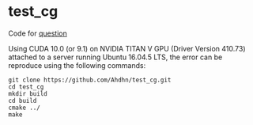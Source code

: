 # test_cg

Code for [question](https://stackoverflow.com/questions/53492528/cooperative-groupsthis-grid-causes-any-cuda-api-call-to-return-unknown-erro)

Using CUDA 10.0 (or 9.1) on NVIDIA TITAN V GPU (Driver Version 410.73) attached to a server running Ubuntu 16.04.5 LTS, the error can be reproduce using the following commands: 

```
git clone https://github.com/Ahdhn/test_cg.git
cd test_cg
mkdir build
cd build
cmake ../ 
make
```
